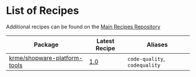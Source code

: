 # List of Recipes

Additional recipes can be found on the [Main Recipes Repository](https://github.com/symfony/recipes/blob/flex/main/RECIPES.md)

| Package | Latest Recipe | Aliases |
| --- | --- | --- |
| [krme/shopware-platform-tools](https://packagist.org/packages/krme/shopware-platform-tools) | [1.0](krme/shopware-platform-tools/1.0) | `code-quality`, `codequality` |